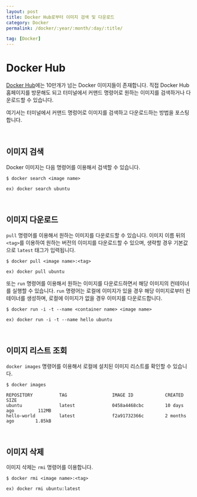 ```yaml
---
layout: post
title: Docker Hub로부터 이미지 검색 및 다운로드
category: Docker
permalink: /docker/:year/:month/:day/:title/

tag: [Docker]
---
```

# Docker Hub

[Docker Hub](https://hub.docker.com/)에는 10만개가 넘는 Docker 이미지들이 존재합니다. 직접 Docker Hub 홈페이지를 방문해도 되고 터미널에서 커맨드 명령어로 원하는 이미지를 검색하거나 다운로드할 수 있습니다.

여기서는 터미널에서 커맨드 명렁어로 이미지를 검색하고 다운로드하는 방법을 포스팅합니다.

<br>

## 이미지 검색

Docker 이미지는 다음 명령어를 이용해서 검색할 수 있습니다.

~~~
$ docker search <image name>

ex) docker search ubuntu
~~~

<br>

## 이미지 다운로드

`pull` 명령어를 이용해서 원하는 이미지를 다운로드할 수 있습니다. 이미지 이름 뒤의 `<tag>`를 이용하여 원하는 버전의 이미지를 다운로드할 수 있으며, 생략할 경우 기본값으로 `latest` 태그가 입력됩니다.

~~~
$ docker pull <image name>:<tag>

ex) docker pull ubuntu
~~~

또는 `run` 명령어를 이용해서 원하는 이미지를 다운로드하면서 해당 이미지의 컨테이너를 실행할 수 있습니다. `run` 명령어는 로컬에 이미지가 있을 경우 해당 이미지로부터 컨테이너를 생성하며, 로컬에 이미지가 없을 경우 이미지를 다운로드합니다.

~~~
$ docker run -i -t --name <container name> <image name>

ex) docker run -i -t --name hello ubuntu
~~~

<br>

## 이미지 리스트 조회

`docker images` 명령어를 이용해서 로컬에 설치된 이미지 리스트를 확인할 수 있습니다.

~~~
$ docker images

REPOSITORY          TAG                 IMAGE ID            CREATED             SIZE
ubuntu              latest              0458a4468cbc        10 days ago         112MB
hello-world         latest              f2a91732366c        2 months ago        1.85kB
~~~

<br>

## 이미지 삭제

이미지 삭제는 `rmi` 명령어를 이용합니다.

~~~
$ docker rmi <image name>:<tag>

ex) docker rmi ubuntu:latest
~~~